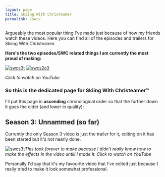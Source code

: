 ```yaml
---
layout: page
title: Skiing With Christeamer
permalink: /swc/
---
```


Argueably the most popular thing I've made just because of how my friends watch these videos. Here you can find all of the episodes and trailers for Skiing With Christeamer.

**Here's the two episodes/SWC related things I am currently the most proud of making:**

[![swcs3t](https://i.imgur.com/OmuCV2G.jpg)](https://youtu.be/h8uz0BFf-X8 "Season 3 Trailer :)")
[![swcs2e3](https://i.imgur.com/tLJNfbg.jpg)](https://youtu.be/ISDvy8Jw2Hk "Season 2 Episode 2 :)")

*Click to watch on YouTube*

### So this is the dedicated page for Skiing With Christeamer™

I'll put this page in **ascending** chronological order so that the further down it goes the older (and lower in quality):
## Season 3: Unnammed (so far)
Currently the only Season 3 video is just the trailer for it, editing on it has been started but it's not nearly done.

[![swcs3t](https://i.imgur.com/OmuCV2G.jpg)](https://youtu.be/h8uz0BFf-X8 "Season 3 Trailer :)")*This took forever to make because I didn't really know how to make the effects in the video untill I made it.*
*Click to watch on YouTube*

Personally I'd say that it's my favourite video that I've edited just because I really tried to make it look somewhat professional.
